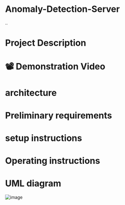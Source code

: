 # Anomaly-Detection-Server
..


# Project Description

# 📽️ Demonstration Video
#  architecture
#  Preliminary requirements
#  setup instructions

#  Operating instructions

# UML diagram
![image](https://user-images.githubusercontent.com/73064092/119975369-70144480-bfbe-11eb-9051-49005aa51db1.png)
